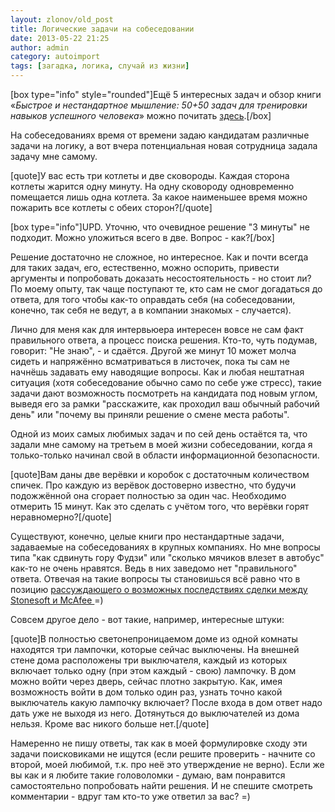 ```yaml
---
layout: zlonov/old_post
title: Логические задачи на собеседовании
date: 2013-05-22 21:25
author: admin
category: autoimport
tags: [загадка, логика, случай из жизни]
---
```

[box type="info" style="rounded"]Ещё 5 интересных задач и обзор книги «<em>Быстрое и нестандартное мышление: 50+50 задач для тренировки навыков успешного человека</em>» можно почитать <a href="https://zlonov.ru/2015/06/top5-tasks-from-book/" target="_blank">здесь</a>.[/box]

На собеседованиях время от времени задаю кандидатам различные задачи на логику, а вот вчера потенциальная новая сотрудница задала задачу мне самому.


[quote]У вас есть три котлеты и две сковороды. Каждая сторона котлеты жарится одну минуту. На одну сковороду одновременно помещается лишь одна котлета. За какое наименьшее время можно пожарить все котлеты с обеих сторон?[/quote]

[box type="info"]UPD. Уточню, что очевидное решение "3 минуты" не подходит. Можно уложиться всего в две. Вопрос - как?[/box]

Решение достаточно не сложное, но интересное. Как и почти всегда для таких задач, его, естественно, можно оспорить, привести аргументы и попробовать доказать несостоятельность - но стоит ли? По моему опыту, так чаще поступают те, кто сам не смог догадаться до ответа, для того чтобы как-то оправдать себя (на собеседовании, конечно, так себя не ведут, а в компании знакомых - случается).

Лично для меня как для интервьюера интересен вовсе не сам факт правильного ответа, а процесс поиска решения. Кто-то, чуть подумав, говорит: "Не знаю", - и сдаётся. Другой же минут 10 может молча сидеть и напряжённо всматриваться в листочек, пока ты сам не начнёшь задавать ему наводящие вопросы. Как и любая нештатная ситуация (хотя собеседование обычно само по себе уже стресс), такие задачи дают возможность посмотреть на кандидата под новым углом, выведя его за рамки "расскажите, как проходил ваш обычный рабочий день" или "почему вы приняли решение о смене места работы".

Одной из моих самых любимых задач и по сей день остаётся та, что задали мне самому на третьем в моей жизни собеседовании, когда я только-только начинал свой в области информационной безопасности.

[quote]Вам даны две верёвки и коробок с достаточным количеством спичек. Про каждую из верёвок достоверно известно, что будучи подожжённой она сгорает полностью за один час. Необходимо отмерить 15 минут. Как это сделать с учётом того, что верёвки горят неравномерно?[/quote]

Существуют, конечно, целые книги про нестандартные задачи, задаваемые на собеседованиях в крупных компаниях. Но мне вопросы типа "как сдвинуть гору Фудзи" или "сколько мячиков влезет в автобус" как-то не очень нравятся. Ведь в них заведомо нет "правильного" ответа. Отвечая на такие вопросы ты становишься всё равно что в позицию <a href="https://zlonov.ru/2013/05/mcafee-stonesoft/">рассуждающего о возможных последствиях сделки между Stonesoft и McAfee </a>=)

Совсем другое дело - вот такие, например, интересные штуки:

[quote]В полностью светонепроницаемом доме из одной комнаты находятся три лампочки, которые сейчас выключены. На внешней стене дома расположены три выключателя, каждый из которых включает только одну (при этом каждый - свою) лампочку. В дом можно войти через дверь, сейчас плотно закрытую. Как, имея возможность войти в дом только один раз, узнать точно какой выключатель какую лампочку включает? После входа в дом ответ надо дать уже не выходя из него. Дотянуться до выключателей из дома нельзя. Кроме вас никого больше нет.[/quote]

Намеренно не пишу ответы, так как в моей формулировке сходу эти задачи поисковиками не ищутся (если решите проверить - начните со второй, моей любимой, т.к. про неё это утверждение не верно). Если же вы как и я любите такие головоломки - думаю, вам понравится самостоятельно попробовать найти решения. И не спешите смотреть комментарии - вдруг там кто-то уже ответил за вас? =)
